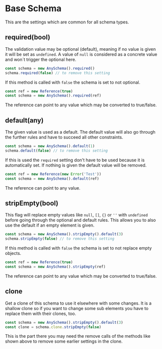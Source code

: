 # Base Schema

This are the settings which are common for all schema types.

## required(bool)

The validation value may be optional (default), meaning if no value is given it will be set
as `undefined`. A value of `null` is considered as a concrete value and won´t trigger
the optional here.

```js
const schema = new AnySchema().required()
schema.required(false) // to remove this setting
```

If this method is called with `false` the schema is set to not optional.

```js
const ref = new Reference(true)
const schema = new AnySchema().required(ref)
```

The reference can point to any value which may be converted to true/false.

## default(any)

The given value is used as a default. The default value will also go through the further rules
and have to succeed all other constraints.

```js
const schema = new AnySchema().default(1)
schema.default(false) // to remove this setting
```

If this is used the `required` setting don't have to be used because it is automatically set.
If nothing is given the default value will be removed.

```js
const ref = new Reference(new Error('Test'))
const schema = new AnySchema().default(ref)
```

The reference can point to any value.

## stripEmpty(bool)

This flag will replace empty values like `null`, `[]`, `{}` or `''` with `undefined`
before going through the optional and default rules. This allows you to also use
the default if an empty element is given.

```js
const schema = new AnySchema().stripEmpty().default(3)
schema.stripEmpty(false) // to remove this setting
```

If this method is called with `false` the schema is set to not replace empty objects.

```js
const ref = new Reference(true)
const schema = new AnySchema().stripEmpty(ref)
```

The reference can point to any value which may be converted to true/false.

## clone

Get a clone of this schema to use it elsewhere with some changes. It is a shallow clone so if you
want to change some sub elements you have to replace them with their clones, too.

```js
const schema = new AnySchema().stripEmpty().default(3)
const clone = schema.clone.stripEmpty(false)
```

This is the part there you may need the remove calls of the methods like shown above to remove some
earlier settings in the clone.
